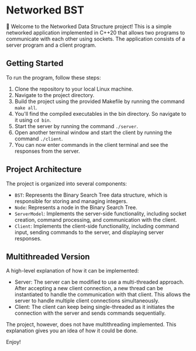 # Networked BST

👋 Welcome to the Networked Data Structure project! This is a simple networked application implemented in C++20 that allows two programs to communicate with each other using sockets. The application consists of a server program and a client program.

## Getting Started

To run the program, follow these steps:

1. Clone the repository to your local Linux machine.
2. Navigate to the project directory.
3. Build the project using the provided Makefile by running the command `make all`.
4. You'll find the compiled executables in the bin directory. So navigate to it using `cd bin`.
5. Start the server by running the command `./server`.
6. Open another terminal window and start the client by running the command `./client`.
7. You can now enter commands in the client terminal and see the responses from the server.

## Project Architecture

The project is organized into several components:

- `BST`: Represents the Binary Search Tree data structure, which is responsible for storing and managing integers.
- `Node`: Represents a node in the Binary Search Tree.
- `ServerModel`: Implements the server-side functionality, including socket creation, command processing, and communication with the client.
- `Client`: Implements the client-side functionality, including command input, sending commands to the server, and displaying server responses.

## Multithreaded Version

A high-level explanation of how it can be implemented:

- Server: The server can be modified to use a multi-threaded approach. After accepting a new client connection, a new thread can be instantiated to handle the communication with that client. This allows the server to handle multiple client connections simultaneously.
- Client: The client can keep being single-threaded as it initiates the connection with the server and sends commands sequentially.

The project, however, does not have multithreading implemented. This explanation gives you an idea of how it could be done.

Enjoy!

